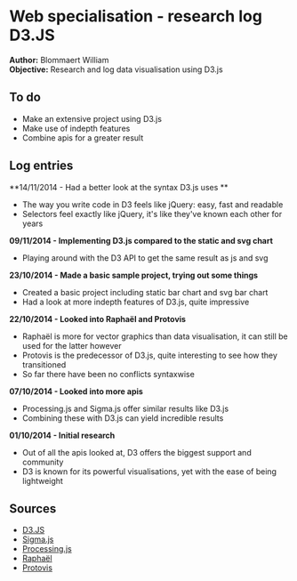 # Web specialisation - research log D3.JS

**Author:** Blommaert William  
**Objective:** Research and log data visualisation using D3.js

## To do

- Make an extensive project using D3.js
- Make use of indepth features
- Combine apis for a greater result

## Log entries


**14/11/2014 - Had a better look at the syntax D3.js uses **
- The way you write code in D3 feels like jQuery: easy, fast and readable
- Selectors feel exactly like jQuery, it's like they've known each other for years

**09/11/2014 - Implementing D3.js compared to the static and svg chart**
- Playing around with the D3 API to get the same result as js and svg

**23/10/2014 - Made a basic sample project, trying out some things**

- Created a basic project including static bar chart and svg bar chart
- Had a look at more indepth features of D3.js, quite impressive

**22/10/2014 - Looked into Raphaël and Protovis**

- Raphaël is more for vector graphics than data visualisation, it can still be used for the latter however
- Protovis is the predecessor of D3.js, quite interesting to see how they transitioned
- So far there have been no conflicts syntaxwise

**07/10/2014 - Looked into more apis**

- Processing.js and Sigma.js offer similar results like D3.js
- Combining these with D3.js can yield incredible results

**01/10/2014 - Initial research**

- Out of all the apis looked at, D3 offers the biggest support and community
- D3 is known for its powerful visualisations, yet with the ease of being lightweight
 
## Sources

- [D3.JS](http://d3js.org)
- [Sigma.js](http://sigmajs.org)
- [Processing.js](http://processingjs.org)
- [Raphaël](http://raphaeljs.com/)
- [Protovis](http://mbostock.github.io/protovis)
